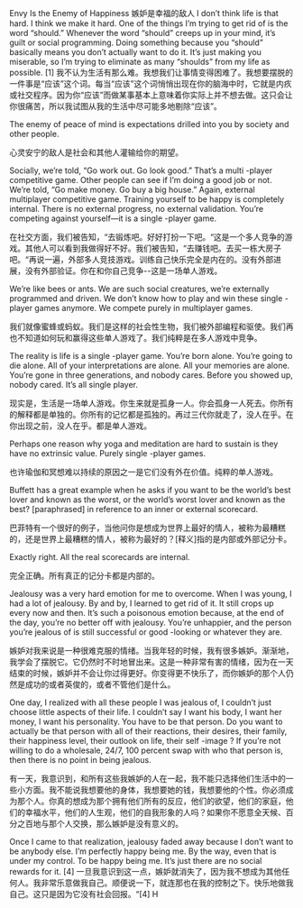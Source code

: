 Envy Is the Enemy of Happiness
嫉妒是幸福的敌人
I don’t think life is that hard. I think we make it hard. One of the things I’m trying to get rid of is the word “should.” Whenever the word “should” creeps up in your mind, it’s guilt or social programming. Doing something because you “should” basically means you don’t actually want to do it. It’s just making you miserable, so I’m trying to eliminate as many “shoulds” from my life as possible. [1]
我不认为生活有那么难。我想我们让事情变得困难了。我想要摆脱的一件事是“应该”这个词。每当“应该”这个词悄悄出现在你的脑海中时，它就是内疚或社交程序。因为你“应该”而做某事基本上意味着你实际上并不想去做。这只会让你很痛苦，所以我试图从我的生活中尽可能多地剔除“应该”。

The enemy of peace of mind is expectations drilled into you by society and other people.

心灵安宁的敌人是社会和其他人灌输给你的期望。

Socially, we’re told, “Go work out. Go look good.” That’s a multi -player competitive game. Other people can see if I’m doing a good job or not. We’re told, “Go make money. Go buy a big house.” Again, external multiplayer competitive game. Training yourself to be happy is completely internal. There is no external progress, no external validation. You’re competing against yourself—it is a single -player game.

在社交方面，我们被告知，“去锻炼吧。好好打扮一下吧。“这是一个多人竞争的游戏。其他人可以看到我做得好不好。我们被告知，“去赚钱吧。去买一栋大房子吧。“再说一遍，外部多人竞技游戏。训练自己快乐完全是内在的。没有外部进展，没有外部验证。你在和你自己竞争--这是一场单人游戏。

We’re like bees or ants. We are such social creatures, we’re externally programmed and driven. We don’t know how to play and win these single -player games anymore. We compete purely in multiplayer games.

我们就像蜜蜂或蚂蚁。我们是这样的社会性生物，我们被外部编程和驱使。我们再也不知道如何玩和赢得这些单人游戏了。我们纯粹是在多人游戏中竞争。

The reality is life is a single -player game. You’re born alone. You’re going to die alone. All of your interpretations are alone. All your memories are alone. You’re gone in three generations, and nobody cares. Before you showed up, nobody cared. It’s all single player.

现实是，生活是一场单人游戏。你生来就是孤身一人。你会孤身一人死去。你所有的解释都是单独的。你所有的记忆都是孤独的。再过三代你就走了，没人在乎。在你出现之前，没人在乎。都是单人游戏。

Perhaps one reason why yoga and meditation are hard to sustain is they have no extrinsic value. Purely single -player games.

也许瑜伽和冥想难以持续的原因之一是它们没有外在价值。纯粹的单人游戏。

Buffett has a great example when he asks if you want to be the world’s best lover and known as the worst, or the world’s worst lover and known as the best? [paraphrased] in reference to an inner or external scorecard.

巴菲特有一个很好的例子，当他问你是想成为世界上最好的情人，被称为最糟糕的，还是世界上最糟糕的情人，被称为最好的？[释义]指的是内部或外部记分卡。

Exactly right. All the real scorecards are internal.

完全正确。所有真正的记分卡都是内部的。

Jealousy was a very hard emotion for me to overcome. When I was young, I had a lot of jealousy. By and by, I learned to get rid of it. It still crops up every now and then. It’s such a poisonous emotion because, at the end of the day, you’re no better off with jealousy. You’re unhappier, and the person you’re jealous of is still successful or good -looking or whatever they are.

嫉妒对我来说是一种很难克服的情绪。当我年轻的时候，我有很多嫉妒。渐渐地，我学会了摆脱它。它仍然时不时地冒出来。这是一种非常有害的情绪，因为在一天结束的时候，嫉妒并不会让你过得更好。你变得更不快乐了，而你嫉妒的那个人仍然是成功的或者英俊的，或者不管他们是什么。

One day, I realized with all these people I was jealous of, I couldn’t just choose little aspects of their life. I couldn’t say I want his body, I want her money, I want his personality. You have to be that person. Do you want to actually be that person with all of their reactions, their desires, their family, their happiness level, their outlook on life, their self -image ? If you’re not willing to do a wholesale, 24/7, 100 percent swap with who that person is, then there is no point in being jealous.

有一天，我意识到，和所有这些我嫉妒的人在一起，我不能只选择他们生活中的一些小方面。我不能说我想要他的身体，我想要她的钱，我想要他的个性。你必须成为那个人。你真的想成为那个拥有他们所有的反应，他们的欲望，他们的家庭，他们的幸福水平，他们的人生观，他们的自我形象的人吗？如果你不愿意全天候、百分之百地与那个人交换，那么嫉妒是没有意义的。

Once I came to that realization, jealousy faded away because I don’t want to be anybody else. I’m perfectly happy being me. By the way, even that is under my control. To be happy being me. It’s just there are no social rewards for it. [4]
一旦我意识到这一点，嫉妒就消失了，因为我不想成为其他任何人。我非常乐意做我自己。顺便说一下，就连那也在我的控制之下。快乐地做我自己。这只是因为它没有社会回报。“[4]
H
